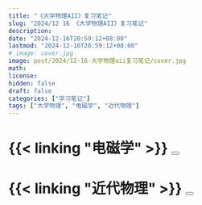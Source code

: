 ```yaml
---
title: "《大学物理AII》复习笔记"
slug: "2024/12 16 《大学物理AII》复习笔记"
description:
date: "2024-12-16T20:59:12+08:00"
lastmod: "2024-12-16T20:59:12+08:00"
# image: cover.jpg
image: post/2024/12-16-大学物理aii复习笔记/cover.jpg
math:
license:
hidden: false
draft: false
categories: ["学习笔记"]
tags: ["大学物理", "电磁学", "近代物理"]
---
```


# {{< linking "电磁学" >}} <button onclick="toggleContent('content0')" id="button0"></button>
<div id="content0" style="display:none;">
    {{< include "电磁学/index_.md" >}}
</div>

<!-- # {{< linking "电磁学/常用公式" >}} <button onclick="toggleContent('content2')" id="button2"></button>
<div id="content2" style="display:none;">
    {{< include "电磁学/常用公式/index_.md" >}}
</div> -->


# {{< linking "近代物理" >}} <button onclick="toggleContent('content1')" id="button1"></button>
<div id="content1" style="display:none;">
    {{< include "近代物理/index_.md" >}}
</div>

<style>
    .article-content button {
        background-color: #008CBA; /* Blue */
        border: none;
        color: white;
        padding: 10px 20px;
        text-align: center;
        text-decoration: none;
        display: inline-block;
        font-size: 14px;
        margin-left: 10px;
        cursor: pointer;
        border-radius: 5px;
        transition: background-color 0.3s ease;
        float: right; /* Align to the right */
        align-items: center;
        justify-content: center;
    }
    .article-content button:before {
        content: "显示内容";
    }
    .article-content button:after {
        content: "隐藏内容";
        display: none;
    }
    .article-content button.active {
        background-color: #FF9800; /* Orange when active */
    }
    .article-content button.active:before {
        display: none;
    }
    .article-content button.active:after {
        display: inline;
    }
    .article-content button:hover {
        background-color: #005f73; /* Darker blue on hover */
    }
    .article-content button.active:hover {
        background-color: #EF6C00; /* Darker orange on hover when active */
    }
</style>

<script>
    function toggleContent(id) {
        var content = document.getElementById(id);
        var button = document.querySelector(`#button${id.slice(-1)}`);
        if (content.style.display === "none") {
            content.style.display = "block";
            button.classList.add('active');
        } else {
            content.style.display = "none";
            button.classList.remove('active');
        }
    }
</script>
